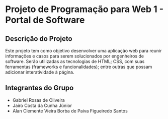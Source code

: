 # Projeto de Programação para Web 1 - Portal de Software

## Descrição do Projeto

Este projeto tem como objetivo desenvolver uma aplicação web para reunir informações e casos para serem solucionados por engenheiros de software. Serão utilizadas as tecnologias de HTML; CSS, com suas ferramentas (frameworks e funcionalidades); entre outras que possam adicionar interatividade à página.

## Integrantes do Grupo

* Gabriel Rosas de Oliveira
* Jairo Costa da Cunha Júnior
* Alan Clemente Vieira Borba de Paiva Figueiredo Santos